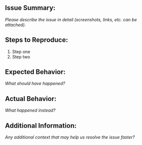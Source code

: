 ## Issue Summary:
*Please describe the issue in detail (screenshots, links, etc. can be attached).*

## Steps to Reproduce:
1. Step one
2. Step two

## Expected Behavior:
*What should have happened?*

## Actual Behavior:
*What happened instead?*

## Additional Information:
*Any additional context that may help us resolve the issue faster?*
